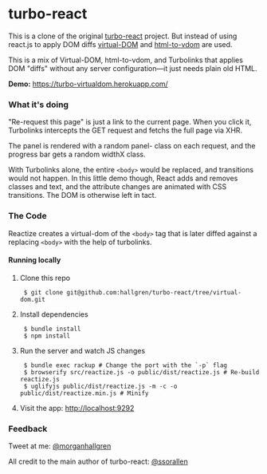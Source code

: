 # turbo-react

This is a clone of the original [turbo-react](https://github.com/ssorallen/turbo-react) project. But instead of using react.js to apply DOM diffs [virtual-DOM](https://github.com/TimBeyer/html-to-vdom) and [html-to-vdom](https://github.com/Matt-Esch/virtual-dom) are used.

This is a mix of Virtual-DOM, html-to-vdom, and Turbolinks that applies DOM "diffs"
without any server configuration—it just needs plain old HTML.

**Demo:** https://turbo-virtualdom.herokuapp.com/

### What it's doing

"Re-request this page" is just a link to the current page. When you click it,
Turbolinks intercepts the GET request and fetchs the full page via XHR.

The panel is rendered with a random panel- class on each request,
and the progress bar gets a random widthX class.

With Turbolinks alone, the entire `<body>` would be replaced, and transitions
would not happen. In this little demo though, React adds and removes
classes and text, and the attribute changes are animated with CSS transitions.
The DOM is otherwise left in tact.

### The Code

Reactize creates a virtual-dom of the `<body>` tag that is later diffed against a replacing `<body>` with the help of turbolinks.

#### Running locally

1. Clone this repo

        $ git clone git@github.com:hallgren/turbo-react/tree/virtual-dom.git

2. Install dependencies

        $ bundle install
        $ npm install

3. Run the server and watch JS changes

        $ bundle exec rackup # Change the port with the `-p` flag
        $ browserify src/reactize.js -o public/dist/reactize.js # Re-build reactize.js
        $ uglifyjs public/dist/reactize.js -m -c -o public/dist/reactize.min.js # Minify

4. Visit the app: [http://localhost:9292](http://localhost:9292)

### Feedback

Tweet at me: [@morganhallgren](https://twitter.com/morganhallgren?rel=author)

All credit to the main author of turbo-react: [@ssorallen](https://twitter.com/ssorallen?rel=author)

